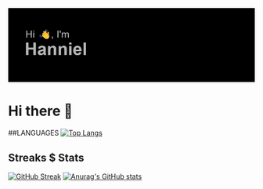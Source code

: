 <img src="https://github.com/HANNIEL21/HANNIEL21/blob/main/header.png"/>

# Hi there 👋
##LANGUAGES
[![Top Langs](https://github-readme-stats.vercel.app/api/top-langs/?username=HANNIEL21)](https://github.com/anuraghazra/github-readme-stats)

## Streaks $ Stats
[![GitHub Streak](https://github-readme-streak-stats.herokuapp.com/?user=HANNIEL21)](https://git.io/streak-stats)
[![Anurag's GitHub stats](https://github-readme-stats.vercel.app/api?username=HANNIEL21)](https://github.com/anuraghazra/github-readme-stats)
